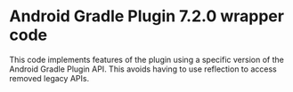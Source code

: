 # Android Gradle Plugin 7.2.0 wrapper code

This code implements features of the plugin using a specific version of the Android Gradle Plugin API.
This avoids having to use reflection to access removed legacy APIs.
